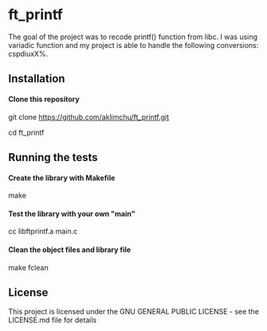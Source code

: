# ft_printf
The goal of the project was to recode printf() function from libc.
I was using variadic function and my project is able to handle 
the following conversions: cspdiuxX%.

## Installation

<!-- start:code block -->
#### Clone this repository
git clone https://github.com/aklimchu/ft_printf.git

cd ft_printf

<!-- end:code block -->

## Running the tests

<!-- start:code block -->
#### Create the library with Makefile
make

#### Test the library with your own "main"
cc libftprintf.a main.c

#### Clean the object files and library file
make fclean
<!-- end:code block -->

## License
This project is licensed under the GNU GENERAL PUBLIC LICENSE - see the LICENSE.md file for details
